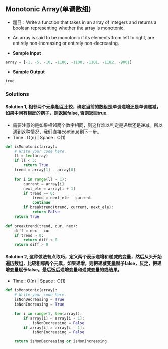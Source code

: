 ## Monotonic Array(单调数组)
- 题目：Write a function that takes in an array of integers and returns a boolean representing whether the array is monotonic.
- An array is said to be monotonic if its elements from left to right, are entirely non-increasing or entirely non-decreasing.

- **Sample Input**
```python
array = [-1, -5, -10, -1100, -1100, -1101, -1102, -9001]
```
- **Sample Output**
```python
true
```

### Solutions
#### Solution 1, 相邻两个元素相互比较，确定当前的数组是单调递增还是单调递减，如果中间有相反的例子，则返回false, 否则返回true.
- 需要注意的是如果相邻两个数字相同，则这样难以判定是递增还是递减。所以遇到这种情况，我们直接continue到下一步。
- Time : O(n) | Space : O(1)
```python
def isMonotonic(array):
    # Write your code here.
    ll = len(array)
    if ll < 3:
        return True
    trend = array[1] - array[0]

    for i in range(ll - 1):
        current = array[i]
        next_ele = array[i + 1]
        if trend == 0:
            trend = next_ele - current
            continue
        if breaktrend(trend, current, next_ele):
            return False
    return True

def breaktrend(trend, cur, nex):
    diff = nex - cur
    if trend > 0:
        return diff < 0
    return diff > 0
```

#### Solution 2, 这种做法有点取巧，定义两个表示递增和递减的变量，然后从头开始遍历数组，比较相邻两个元素，如果递增，则把递减变量赋予false，反之，把递增变量赋予false。最后饭后递增变量和递减变量的或结果。
- Time : O(n) | Space : O(1)
```python
def isMonotonic(array):
    # Write your code here.
    isNonDecreasing = True
    isNonIncreasing = True

    for i in range(1, len(array)):
        if array[i] < array[i - 1]:
            isNonDecreasing = False
        if array[i] > array[i - 1]:
            isNonIncreasing = False

    return isNonDecreasing or isNonIncreasing
```

